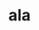 ---
category: 3-letters
denotation: null
name: ala
reference_link: https://www.etymonline.com/word/ala
root_language: null
root_name: null
title: ala
type: free
word_sums:
- respelling: ala
  sum: 'Ala + '
---